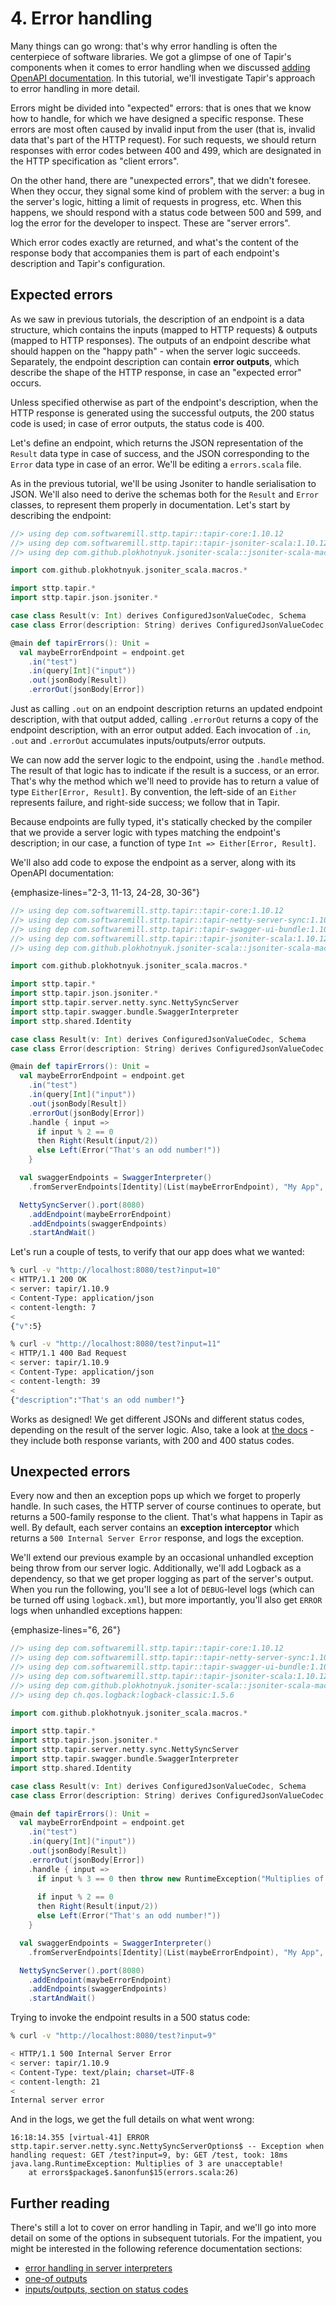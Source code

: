 # 4. Error handling

Many things can go wrong: that's why error handling is often the centerpiece of software libraries. We got a glimpse of 
one of Tapir's components when it comes to error handling when we discussed 
[adding OpenAPI documentation](02_openapi_docs.md). In this tutorial, we'll investigate Tapir's approach to error 
handling in more detail.

Errors might be divided into "expected" errors: that is ones that we know how to handle, for which we have designed a 
specific response. These errors are most often caused by invalid input from the user (that is, invalid data that's part 
of the HTTP request). For such requests, we should return responses with error codes between 400 and 499, which are 
designated in the HTTP specification as "client errors".

On the other hand, there are "unexpected errors", that we didn't foresee. When they occur, they signal some kind of 
problem with the server: a bug in the server's logic, hitting a limit of requests in progress, etc. When this 
happens, we should respond with a status code between 500 and 599, and log the error for the developer to inspect. These 
are "server errors".

Which error codes exactly are returned, and what's the content of the response body that accompanies them is part of
each endpoint's description and Tapir's configuration. 

## Expected errors

As we saw in previous tutorials, the description of an endpoint is a data structure, which contains the inputs (mapped
to HTTP requests) & outputs (mapped to HTTP responses). The outputs of an endpoint describe what should happen on the
"happy path" - when the server logic succeeds. Separately, the endpoint description can contain **error outputs**, which
describe the shape of the HTTP response, in case an "expected error" occurs.

Unless specified otherwise as part of the endpoint's description, when the HTTP response is generated using the
successful outputs, the 200 status code is used; in case of error outputs, the status code is 400.

Let's define an endpoint, which returns the JSON representation of the `Result` data type in case of success, and
the JSON corresponding to the `Error` data type in case of an error. We'll be editing a `errors.scala` file. 

As in the previous tutorial, we'll be using Jsoniter to handle serialisation to JSON. We'll also need to derive the
schemas both for the `Result` and `Error` classes, to represent them properly in documentation. Let's start by 
describing the endpoint:

```scala
//> using dep com.softwaremill.sttp.tapir::tapir-core:1.10.12
//> using dep com.softwaremill.sttp.tapir::tapir-jsoniter-scala:1.10.12
//> using dep com.github.plokhotnyuk.jsoniter-scala::jsoniter-scala-macros:2.30.1

import com.github.plokhotnyuk.jsoniter_scala.macros.* 

import sttp.tapir.*
import sttp.tapir.json.jsoniter.* 

case class Result(v: Int) derives ConfiguredJsonValueCodec, Schema
case class Error(description: String) derives ConfiguredJsonValueCodec, Schema

@main def tapirErrors(): Unit = 
  val maybeErrorEndpoint = endpoint.get
    .in("test")
    .in(query[Int]("input"))
    .out(jsonBody[Result])
    .errorOut(jsonBody[Error])
```

Just as calling `.out` on an endpoint description returns an updated endpoint description, with that output added,
calling `.errorOut` returns a copy of the endpoint description, with an error output added. Each invocation of `.in`, 
`.out` and `.errorOut` accumulates inputs/outputs/error outputs.

We can now add the server logic to the endpoint, using the `.handle` method. The result of that logic has to indicate
if the result is a success, or an error. That's why the method which we'll need to provide has to return a value of type 
`Either[Error, Result]`. By convention, the left-side of an `Either` represents failure, and right-side success; we 
follow that in Tapir.

Because endpoints are fully typed, it's statically checked by the compiler that we provide a server logic with types
matching the endpoint's description; in our case, a function of type `Int => Either[Error, Result]`.

We'll also add code to expose the endpoint as a server, along with its OpenAPI documentation:

{emphasize-lines="2-3, 11-13, 24-28, 30-36"}
```scala
//> using dep com.softwaremill.sttp.tapir::tapir-core:1.10.12
//> using dep com.softwaremill.sttp.tapir::tapir-netty-server-sync:1.10.12
//> using dep com.softwaremill.sttp.tapir::tapir-swagger-ui-bundle:1.10.12
//> using dep com.softwaremill.sttp.tapir::tapir-jsoniter-scala:1.10.12
//> using dep com.github.plokhotnyuk.jsoniter-scala::jsoniter-scala-macros:2.30.1

import com.github.plokhotnyuk.jsoniter_scala.macros.* 

import sttp.tapir.*
import sttp.tapir.json.jsoniter.*
import sttp.tapir.server.netty.sync.NettySyncServer
import sttp.tapir.swagger.bundle.SwaggerInterpreter
import sttp.shared.Identity

case class Result(v: Int) derives ConfiguredJsonValueCodec, Schema
case class Error(description: String) derives ConfiguredJsonValueCodec, Schema

@main def tapirErrors(): Unit = 
  val maybeErrorEndpoint = endpoint.get
    .in("test")
    .in(query[Int]("input"))
    .out(jsonBody[Result])
    .errorOut(jsonBody[Error])
    .handle { input =>
      if input % 2 == 0
      then Right(Result(input/2))
      else Left(Error("That's an odd number!"))
    }

  val swaggerEndpoints = SwaggerInterpreter()
    .fromServerEndpoints[Identity](List(maybeErrorEndpoint), "My App", "1.0")

  NettySyncServer().port(8080)
    .addEndpoint(maybeErrorEndpoint)
    .addEndpoints(swaggerEndpoints)
    .startAndWait()
```

Let's run a couple of tests, to verify that our app does what we wanted:

```bash
% curl -v "http://localhost:8080/test?input=10"
< HTTP/1.1 200 OK
< server: tapir/1.10.9
< Content-Type: application/json
< content-length: 7
<
{"v":5}

% curl -v "http://localhost:8080/test?input=11"
< HTTP/1.1 400 Bad Request
< server: tapir/1.10.9
< Content-Type: application/json
< content-length: 39
<
{"description":"That's an odd number!"}
```

Works as designed! We get different JSONs and different status codes, depending on the result of the server logic.
Also, take a look at [the docs](http://localhost:8080/docs) - they include both response variants, with 200 and 400 
status codes.

## Unexpected errors

Every now and then an exception pops up which we forget to properly handle. In such cases, the HTTP server of course
continues to operate, but returns a 500-family response to the client. That's what happens in Tapir as well. By default,
each server contains an **exception interceptor** which returns a `500 Internal Server Error` response, and logs the
exception.

We'll extend our previous example by an occasional unhandled exception being throw from our server logic. Additionally,
we'll add Logback as a dependency, so that we get proper logging as part of the server's output. When you run the 
following, you'll see a lot of `DEBUG`-level logs (which can be turned off using `logback.xml`), but more importantly,
you'll also get `ERROR` logs when unhandled exceptions happen:

{emphasize-lines="6, 26"}
```scala
//> using dep com.softwaremill.sttp.tapir::tapir-core:1.10.12
//> using dep com.softwaremill.sttp.tapir::tapir-netty-server-sync:1.10.12
//> using dep com.softwaremill.sttp.tapir::tapir-swagger-ui-bundle:1.10.12
//> using dep com.softwaremill.sttp.tapir::tapir-jsoniter-scala:1.10.12
//> using dep com.github.plokhotnyuk.jsoniter-scala::jsoniter-scala-macros:2.30.1
//> using dep ch.qos.logback:logback-classic:1.5.6

import com.github.plokhotnyuk.jsoniter_scala.macros.* 

import sttp.tapir.*
import sttp.tapir.json.jsoniter.*
import sttp.tapir.server.netty.sync.NettySyncServer
import sttp.tapir.swagger.bundle.SwaggerInterpreter
import sttp.shared.Identity

case class Result(v: Int) derives ConfiguredJsonValueCodec, Schema
case class Error(description: String) derives ConfiguredJsonValueCodec, Schema

@main def tapirErrors(): Unit = 
  val maybeErrorEndpoint = endpoint.get
    .in("test")
    .in(query[Int]("input"))
    .out(jsonBody[Result])
    .errorOut(jsonBody[Error])
    .handle { input =>
      if input % 3 == 0 then throw new RuntimeException("Multiplies of 3 are unacceptable!")
      
      if input % 2 == 0
      then Right(Result(input/2))
      else Left(Error("That's an odd number!"))
    }

  val swaggerEndpoints = SwaggerInterpreter()
    .fromServerEndpoints[Identity](List(maybeErrorEndpoint), "My App", "1.0")

  NettySyncServer().port(8080)
    .addEndpoint(maybeErrorEndpoint)
    .addEndpoints(swaggerEndpoints)
    .startAndWait()
```

Trying to invoke the endpoint results in a 500 status code:

```bash
% curl -v "http://localhost:8080/test?input=9"

< HTTP/1.1 500 Internal Server Error
< server: tapir/1.10.9
< Content-Type: text/plain; charset=UTF-8
< content-length: 21
<
Internal server error
```

And in the logs, we get the full details on what went wrong:

```
16:18:14.355 [virtual-41] ERROR sttp.tapir.server.netty.sync.NettySyncServerOptions$ -- Exception when handling request: GET /test?input=9, by: GET /test, took: 18ms
java.lang.RuntimeException: Multiplies of 3 are unacceptable!
	at errors$package$.$anonfun$15(errors.scala:26)
```

## Further reading

There's still a lot to cover on error handling in Tapir, and we'll go into more detail on some of the options in 
subsequent tutorials. For the impatient, you might be interested in the following reference documentation sections:

* [error handling in server interpreters](../server/errors.md)
* [one-of outputs](../endpoint/oneof.md)
* [inputs/outputs, section on status codes](../endpoint/ios.md)
